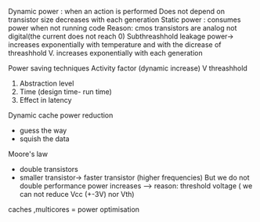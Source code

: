 Dynamic power : when an action is performed
	Does not depend on transistor size
	decreases with each generation
Static power : consumes power when not running code
	Reason: cmos transistors are analog not digital(the current does not reach 0)
	Subthreashhold leakage power-> increases exponentially with temperature and with the dicrease of threashhold V.
	increases exponentially with each generation

Power saving techniques
Activity factor (dynamic increase)
V threashhold 

1. Abstraction level 
2. Time (design time- run time)
3. Effect in latency


Dynamic cache power reduction
- guess the way
- squish the data

Moore's law
- double transistors
- smaller transistor-> faster transistor (higher frequencies)
But
we do not double performance
power increases
--> reason: threshold voltage  ( we can not reduce Vcc (+-3V) nor Vth)

caches ,multicores = power optimisation
